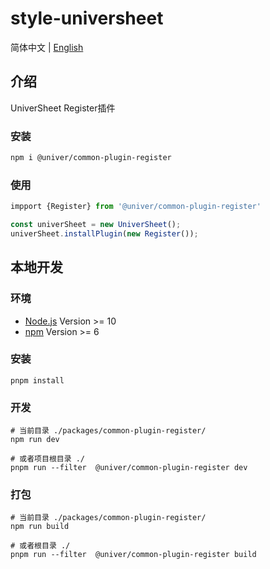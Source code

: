 # style-universheet

简体中文 | [English](./README.md)

## 介绍

UniverSheet Register插件

### 安装

```bash
npm i @univer/common-plugin-register
```

### 使用

```js
impport {Register} from '@univer/common-plugin-register'

const univerSheet = new UniverSheet();
univerSheet.installPlugin(new Register());
```

## 本地开发

### 环境

-   [Node.js](https://nodejs.org/en/) Version >= 10
-   [npm](https://www.npmjs.com/) Version >= 6

### 安装

```
pnpm install
```

### 开发

```
# 当前目录 ./packages/common-plugin-register/
npm run dev

# 或者项目根目录 ./
pnpm run --filter  @univer/common-plugin-register dev
```

### 打包

```
# 当前目录 ./packages/common-plugin-register/
npm run build

# 或者根目录 ./
pnpm run --filter  @univer/common-plugin-register build
```
